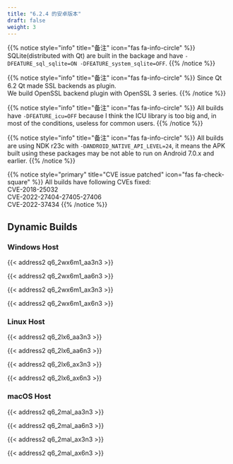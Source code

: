 ```yaml
---
title: "6.2.4 的安卓版本"
draft: false
weight: 3
---
```


{{% notice style="info" title="备注"  icon="fas fa-info-circle" %}}
SQLite(distributed with Qt) are built in the backage and have `-DFEATURE_sql_sqlite=ON -DFEATURE_system_sqlite=OFF`.
{{% /notice %}}

{{% notice style="info" title="备注"  icon="fas fa-info-circle" %}}
Since Qt 6.2 Qt made SSL backends as plugin.  
We build OpenSSL backend plugin with OpenSSL 3 series.
{{% /notice %}}

{{% notice style="info" title="备注"  icon="fas fa-info-circle" %}}
All builds have `-DFEATURE_icu=OFF` because I think the ICU library is too big and, in most of the conditions, useless for common users.
{{% /notice %}}

{{% notice style="info" title="备注"  icon="fas fa-info-circle" %}}
All builds are using NDK r23c with `-DANDROID_NATIVE_API_LEVEL=24`, it means the APK built using these packages may be not able to run on Android 7.0.x and earlier.
{{% /notice %}}

{{% notice style="primary" title="CVE issue patched" icon="fas fa-check-square" %}}
All builds have following CVEs fixed:  
CVE-2018-25032  
CVE-2022-27404-27405-27406  
CVE-2022-37434
{{% /notice %}}

## Dynamic Builds

### Windows Host

{{< address2 q6_2wx6m1_aa3n3 >}}

{{< address2 q6_2wx6m1_aa6n3 >}}

{{< address2 q6_2wx6m1_ax3n3 >}}

{{< address2 q6_2wx6m1_ax6n3 >}}

### Linux Host

{{< address2 q6_2lx6_aa3n3 >}}

{{< address2 q6_2lx6_aa6n3 >}}

{{< address2 q6_2lx6_ax3n3 >}}

{{< address2 q6_2lx6_ax6n3 >}}

### macOS Host

{{< address2 q6_2mal_aa3n3 >}}

{{< address2 q6_2mal_aa6n3 >}}

{{< address2 q6_2mal_ax3n3 >}}

{{< address2 q6_2mal_ax6n3 >}}
